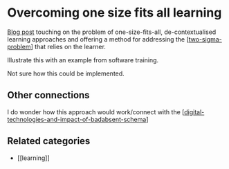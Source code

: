 # Overcoming one size fits all learning

[Blog post](http://info.alleninteractions.com/overcoming-one-size-fits-all-learning) touching on the problem of one-size-fits-all, de-contextualised learning approaches and offering a method for addressing the [[two-sigma-problem]] that relies on the learner.  

Illustrate this with an example from software training.

Not sure how this could be implemented.

## Other connections

I do wonder how this approach would work/connect with the [[digital-technologies-and-impact-of-badabsent-schema]] 

## Related categories

- [[learning]]

[//begin]: # "Autogenerated link references for markdown compatibility"
[two-sigma-problem]: ../loose/two-sigma-problem "2 Sigma Problem"
[digital-technologies-and-impact-of-badabsent-schema]: ../nodt/digital-technologies-and-impact-of-badabsent-schema "Digital technologies and impact of bad/absent schema"
[//end]: # "Autogenerated link references"